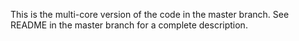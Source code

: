 This is the multi-core version of the code in the master branch. See README in the master branch for a complete description.
